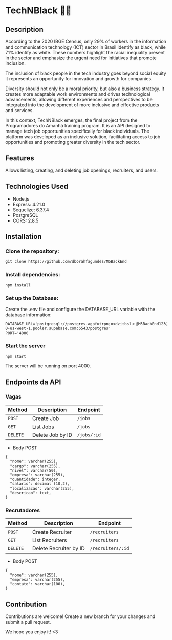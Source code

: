 # TechNBlack ✊🏿

## Description
According to the 2020 IBGE Census, only 29% of workers in the information and communication technology (ICT) sector in Brasil identify as black, while 71% identify as white. These numbers highlight the racial inequality present in the sector and emphasize the urgent need for initiatives that promote inclusion.

The inclusion of black people in the tech industry goes beyond social equity it represents an opportunity for innovation and growth for companies.

Diversity should not only be a moral priority, but also a business strategy. It creates more adaptable work environments and drives technological advancements, allowing different experiences and perspectives to be integrated into the development of more inclusive and effective products and services.

In this context, TechNBlack emerges, the final project from the Programadores do Amanhã training program. It is an API designed to manage tech job opportunities specifically for black individuals. The platform was developed as an inclusive solution, facilitating access to job opportunities and promoting greater diversity in the tech sector.

## Features
Allows listing, creating, and deleting job openings, recruiters, and users.

## Technologies Used
* Node.js
* Express: 4.21.0
* Sequelize: 6.37.4
* PostgreSQL
* CORS: 2.8.5

## Installation

### Clone the repository:

```
git clone https://github.com/dborahfagundes/M5BackEnd
```

### Install dependencies:

```
npm install
```

### Set up the Database:

Create the .env file and configure the DATABASE_URL variable with the database information:

```
DATABASE_URL='postgresql://postgres.agpfutrpnjoxdzitbslu:@M5BackEnd123@aws-0-us-west-1.pooler.supabase.com:6543/postgres'
PORT='4000
```

### Start the server

```
npm start
```

The server will be running on port 4000.

## Endpoints da API

### Vagas

Method| Description | Endpoint
---|---|---
`POST`| Create Job | `/jobs`
`GET`| List Jobs | `/jobs`
`DELETE`| Delete Job by ID | `/jobs/:id`

* Body POST
```
{
  "nome": varchar(255),
  "cargo": varchar(255),
  "nivel": varchar(50),
  "empresa": varchar(255),
  "quantidade": integer,
  "salario": decimal (10,2),
  "localizacao": varchar(255),
  "descricao": text,
}
```

### Recrutadores

Method| Description | Endpoint
---|---|---
`POST`| Create Recruiter| `/recruiters`
`GET`| List Recruiters | `/recruiters`
`DELETE`| Delete Recruiter by ID | `/recruiters/:id`

* Body POST
```
{
  "nome": varchar(255),
  "empresa": varchar(255),
  "contato": varchar(100),
}
```

## Contribution 

Contributions are welcome! Create a new branch for your changes and submit a pull request.

We hope you enjoy it! <3
